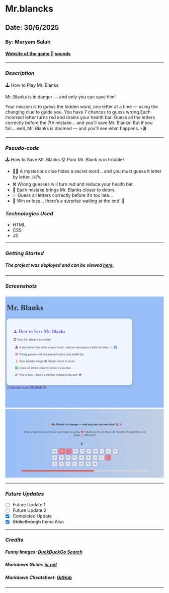 # Mr.blancks

## Date: 30/6/2025

### By: Maryam Salah

#### [Website of the game ](https://mr-blanks.surge.sh/projectP2.html) || [sounds](https://www.101soundboards.com/boards/195521-crash-bandicoot-soundboard?utm_source=chatgpt.com#google_vignette)
***

### ***Description***
#### 
🕹 How to Play Mr. Blanks

Mr. Blanks is in danger — and only you can save him!

Your mission is to guess the hidden word, one letter at a time — using the changing clue to guide you.
You have 7 chances to guess wrong.Each incorrect letter turns red and drains your health bar.
Guess all the letters correctly before the 7th mistake… and you’ll save Mr. Blanks! But if you fail… well, Mr. Blanks is doomed — and you’ll see what happens. 💀🎬



***
### ***Pseudo-code***
🕹 How to Save Mr. Blanks
😰 Poor Mr. Blank is in trouble!

- 🕵️‍♂️ A mysterious clue hides a secret word... and you must guess it letter by letter. ✉️🔤
 - ❌ Wrong guesses will turn red and reduce your health bar.
- 🧍 Each mistake brings Mr. Blanks closer to doom.
- ✅ Guess all letters correctly before it’s too late…
- 🎉 Win or lose... there’s a surprise waiting at the end! 👀

### ***Technologies Used***
- HTML
- CSS
- JS
***

### ***Getting Started***


##### The project was deployed and can be viewed [here](URL).
***

### ***Screenshots***

###
![wlcPage](welcome.png)
![game](game.png)

***

### ***Future Updates***

- [ ] Future Update 1
- [ ] Future Update 2
- [x] Completed Update
- [x] ~~Strikethrough~~ Items Also
***

### ***Credits***

##### Funny Images: [DuckDuckGo Search](http://www.duckduckgo.com)

##### Markdown Guide: [ia.net](https://ia.net/writer/support/general/markdown-guide)

##### Markdown Cheatsheet: [GitHub](https://guides.github.com/pdfs/markdown-cheatsheet-online.pdf)
***

